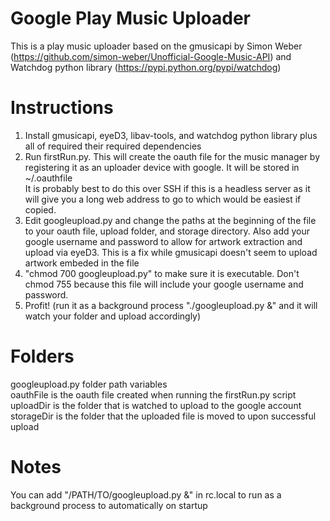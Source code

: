 Google Play Music Uploader
==========================
This is a play music uploader based on the gmusicapi by Simon Weber (https://github.com/simon-weber/Unofficial-Google-Music-API)
and Watchdog python library (https://pypi.python.org/pypi/watchdog)

Instructions
==========================
1) Install gmusicapi, eyeD3, libav-tools, and watchdog python library plus all of required their required dependencies  
2) Run firstRun.py. This will create the oauth file for the music manager by registering it as an
    uploader device with google. It will be stored in ~/.oauthfile  
   It is probably best to do this over SSH if this is a headless server as it will give you a long
    web address to go to which would be easiest if copied.  
3) Edit googleupload.py and change the paths at the beginning of the file to your oauth file, upload folder, and storage
    directory. Also add your google username and password to allow for artwork extraction and upload via eyeD3. This is
    a fix while gmusicapi doesn't seem to upload artwork embeded in the file
4) "chmod 700 googleupload.py" to make sure it is executable. Don't chmod 755 because this file will include your google 
    username and password.  
5) Profit! (run it as a background process "./googleupload.py &" and it will watch your folder and upload accordingly)  

Folders
==========================
googleupload.py folder path variables  
oauthFile is the oauth file created when running the firstRun.py script  
uploadDir is the folder that is watched to upload to the google account  
storageDir is the folder that the uploaded file is moved to upon successful upload  

Notes
==========================
You can add "/PATH/TO/googleupload.py &" in rc.local to run as a background process to automatically on startup
